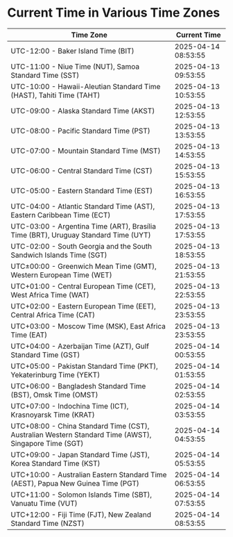 # Current Time in Various Time Zones

| Time Zone | Current Time |
|-----------|--------------|
| UTC-12:00 - Baker Island Time (BIT) | 2025-04-14 08:53:55 |
| UTC-11:00 - Niue Time (NUT), Samoa Standard Time (SST) | 2025-04-13 09:53:55 |
| UTC-10:00 - Hawaii-Aleutian Standard Time (HAST), Tahiti Time (TAHT) | 2025-04-13 10:53:55 |
| UTC-09:00 - Alaska Standard Time (AKST) | 2025-04-13 12:53:55 |
| UTC-08:00 - Pacific Standard Time (PST) | 2025-04-13 13:53:55 |
| UTC-07:00 - Mountain Standard Time (MST) | 2025-04-13 14:53:55 |
| UTC-06:00 - Central Standard Time (CST) | 2025-04-13 15:53:55 |
| UTC-05:00 - Eastern Standard Time (EST) | 2025-04-13 16:53:55 |
| UTC-04:00 - Atlantic Standard Time (AST), Eastern Caribbean Time (ECT) | 2025-04-13 17:53:55 |
| UTC-03:00 - Argentina Time (ART), Brasília Time (BRT), Uruguay Standard Time (UYT) | 2025-04-13 17:53:55 |
| UTC-02:00 - South Georgia and the South Sandwich Islands Time (SGT) | 2025-04-13 18:53:55 |
| UTC±00:00 - Greenwich Mean Time (GMT), Western European Time (WET) | 2025-04-13 21:53:55 |
| UTC+01:00 - Central European Time (CET), West Africa Time (WAT) | 2025-04-13 22:53:55 |
| UTC+02:00 - Eastern European Time (EET), Central Africa Time (CAT) | 2025-04-13 23:53:55 |
| UTC+03:00 - Moscow Time (MSK), East Africa Time (EAT) | 2025-04-13 23:53:55 |
| UTC+04:00 - Azerbaijan Time (AZT), Gulf Standard Time (GST) | 2025-04-14 00:53:55 |
| UTC+05:00 - Pakistan Standard Time (PKT), Yekaterinburg Time (YEKT) | 2025-04-14 01:53:55 |
| UTC+06:00 - Bangladesh Standard Time (BST), Omsk Time (OMST) | 2025-04-14 02:53:55 |
| UTC+07:00 - Indochina Time (ICT), Krasnoyarsk Time (KRAT) | 2025-04-14 03:53:55 |
| UTC+08:00 - China Standard Time (CST), Australian Western Standard Time (AWST), Singapore Time (SGT) | 2025-04-14 04:53:55 |
| UTC+09:00 - Japan Standard Time (JST), Korea Standard Time (KST) | 2025-04-14 05:53:55 |
| UTC+10:00 - Australian Eastern Standard Time (AEST), Papua New Guinea Time (PGT) | 2025-04-14 06:53:55 |
| UTC+11:00 - Solomon Islands Time (SBT), Vanuatu Time (VUT) | 2025-04-14 07:53:55 |
| UTC+12:00 - Fiji Time (FJT), New Zealand Standard Time (NZST) | 2025-04-14 08:53:55 |
